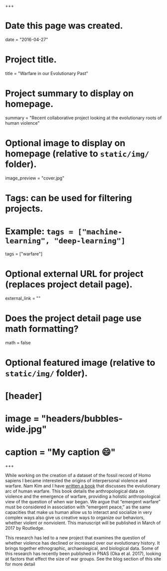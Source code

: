 +++
# Date this page was created.
date = "2016-04-27"

# Project title.
title = "Warfare in our Evolutionary Past"

# Project summary to display on homepage.
summary = "Recent collaborative project looking at the evolutionary roots of human violence"

# Optional image to display on homepage (relative to `static/img/` folder).
 image_preview = "cover.jpg"

# Tags: can be used for filtering projects.
# Example: `tags = ["machine-learning", "deep-learning"]`
tags = ["warfare"]

# Optional external URL for project (replaces project detail page).
external_link = ""

# Does the project detail page use math formatting?
math = false

# Optional featured image (relative to `static/img/` folder).
# [header]
# image = "headers/bubbles-wide.jpg"
# caption = "My caption :smile:"

+++

While working on the creation of a dataset of the fossil record of Homo sapiens I became interested the origins of interpersonal violence and warfare. Nam Kim and I have [written a book](https://www.routledge.com/Emergent-Warfare-in-Our-Evolutionary-Past/Kim-Kissel/p/book/9781629582665) that discusses the evolutionary arc of human warfare. This book details the anthropological data on violence and the emergence of warfare, providing a holistic anthropological view of the question of when war began. We argue that “emergent warfare” must be considered in association with “emergent peace,” as the same capacities that make us human allow us to interact and socialize in very complex ways also give us creative ways to organize our behaviors, whether violent or nonviolent. This manuscript will be published in March of 2017 by Routledge.

This research has led to a new project that examines the question of whether violence has declined or increased over our evolutionary history. It brings together ethnographic, archaeological, and biological data. Some of this research has recently been published in PNAS (Oka et al. 2017), looking at factors that effect the size of war groups. See the blog section of this site for more detail